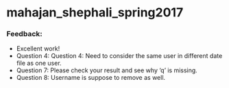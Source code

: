 # mahajan_shephali_spring2017
### Feedback:
- Excellent work!
- Question 4: Question 4: Need to consider the same user in different date file as one user. 
- Question 7: Please check your result and see why ‘q’ is missing.
- Question 8: Username is suppose to remove as well. 
